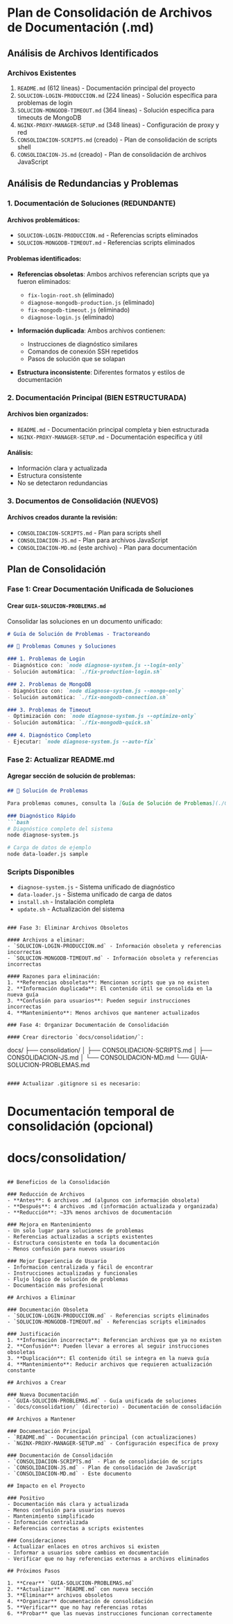 # Plan de Consolidación de Archivos de Documentación (.md)

## Análisis de Archivos Identificados

### Archivos Existentes
1. `README.md` (612 líneas) - Documentación principal del proyecto
2. `SOLUCION-LOGIN-PRODUCCION.md` (224 líneas) - Solución específica para problemas de login
3. `SOLUCION-MONGODB-TIMEOUT.md` (364 líneas) - Solución específica para timeouts de MongoDB
4. `NGINX-PROXY-MANAGER-SETUP.md` (348 líneas) - Configuración de proxy y red
5. `CONSOLIDACION-SCRIPTS.md` (creado) - Plan de consolidación de scripts shell
6. `CONSOLIDACION-JS.md` (creado) - Plan de consolidación de archivos JavaScript

## Análisis de Redundancias y Problemas

### 1. Documentación de Soluciones (REDUNDANTE)

#### Archivos problemáticos:
- `SOLUCION-LOGIN-PRODUCCION.md` - Referencias scripts eliminados
- `SOLUCION-MONGODB-TIMEOUT.md` - Referencias scripts eliminados

#### Problemas identificados:
- **Referencias obsoletas**: Ambos archivos referencian scripts que ya fueron eliminados:
  - `fix-login-root.sh` (eliminado)
  - `diagnose-mongodb-production.js` (eliminado)
  - `fix-mongodb-timeout.js` (eliminado)
  - `diagnose-login.js` (eliminado)

- **Información duplicada**: Ambos archivos contienen:
  - Instrucciones de diagnóstico similares
  - Comandos de conexión SSH repetidos
  - Pasos de solución que se solapan

- **Estructura inconsistente**: Diferentes formatos y estilos de documentación

### 2. Documentación Principal (BIEN ESTRUCTURADA)

#### Archivos bien organizados:
- `README.md` - Documentación principal completa y bien estructurada
- `NGINX-PROXY-MANAGER-SETUP.md` - Documentación específica y útil

#### Análisis:
- Información clara y actualizada
- Estructura consistente
- No se detectaron redundancias

### 3. Documentos de Consolidación (NUEVOS)

#### Archivos creados durante la revisión:
- `CONSOLIDACION-SCRIPTS.md` - Plan para scripts shell
- `CONSOLIDACION-JS.md` - Plan para archivos JavaScript
- `CONSOLIDACION-MD.md` (este archivo) - Plan para documentación

## Plan de Consolidación

### Fase 1: Crear Documentación Unificada de Soluciones

#### Crear `GUIA-SOLUCION-PROBLEMAS.md`
Consolidar las soluciones en un documento unificado:

```markdown
# Guía de Solución de Problemas - Tractoreando

## 🚨 Problemas Comunes y Soluciones

### 1. Problemas de Login
- Diagnóstico con: `node diagnose-system.js --login-only`
- Solución automática: `./fix-production-login.sh`

### 2. Problemas de MongoDB
- Diagnóstico con: `node diagnose-system.js --mongo-only`
- Solución automática: `./fix-mongodb-connection.sh`

### 3. Problemas de Timeout
- Optimización con: `node diagnose-system.js --optimize-only`
- Solución automática: `./fix-mongodb-quick.sh`

### 4. Diagnóstico Completo
- Ejecutar: `node diagnose-system.js --auto-fix`
```

### Fase 2: Actualizar README.md

#### Agregar sección de solución de problemas:
```markdown
## 🔧 Solución de Problemas

Para problemas comunes, consulta la [Guía de Solución de Problemas](./GUIA-SOLUCION-PROBLEMAS.md).

### Diagnóstico Rápido
```bash
# Diagnóstico completo del sistema
node diagnose-system.js

# Carga de datos de ejemplo
node data-loader.js sample
```

### Scripts Disponibles
- `diagnose-system.js` - Sistema unificado de diagnóstico
- `data-loader.js` - Sistema unificado de carga de datos
- `install.sh` - Instalación completa
- `update.sh` - Actualización del sistema
```

### Fase 3: Eliminar Archivos Obsoletos

#### Archivos a eliminar:
- `SOLUCION-LOGIN-PRODUCCION.md` - Información obsoleta y referencias incorrectas
- `SOLUCION-MONGODB-TIMEOUT.md` - Información obsoleta y referencias incorrectas

#### Razones para eliminación:
1. **Referencias obsoletas**: Mencionan scripts que ya no existen
2. **Información duplicada**: El contenido útil se consolida en la nueva guía
3. **Confusión para usuarios**: Pueden seguir instrucciones incorrectas
4. **Mantenimiento**: Menos archivos que mantener actualizados

### Fase 4: Organizar Documentación de Consolidación

#### Crear directorio `docs/consolidation/`:
```
docs/
├── consolidation/
│   ├── CONSOLIDACION-SCRIPTS.md
│   ├── CONSOLIDACION-JS.md
│   └── CONSOLIDACION-MD.md
└── GUIA-SOLUCION-PROBLEMAS.md
```

#### Actualizar .gitignore si es necesario:
```
# Documentación temporal de consolidación (opcional)
# docs/consolidation/
```

## Beneficios de la Consolidación

### Reducción de Archivos
- **Antes**: 6 archivos .md (algunos con información obsoleta)
- **Después**: 4 archivos .md (información actualizada y organizada)
- **Reducción**: ~33% menos archivos de documentación

### Mejora en Mantenimiento
- Un solo lugar para soluciones de problemas
- Referencias actualizadas a scripts existentes
- Estructura consistente en toda la documentación
- Menos confusión para nuevos usuarios

### Mejor Experiencia de Usuario
- Información centralizada y fácil de encontrar
- Instrucciones actualizadas y funcionales
- Flujo lógico de solución de problemas
- Documentación más profesional

## Archivos a Eliminar

### Documentación Obsoleta
- `SOLUCION-LOGIN-PRODUCCION.md` - Referencias scripts eliminados
- `SOLUCION-MONGODB-TIMEOUT.md` - Referencias scripts eliminados

### Justificación
1. **Información incorrecta**: Referencian archivos que ya no existen
2. **Confusión**: Pueden llevar a errores al seguir instrucciones obsoletas
3. **Duplicación**: El contenido útil se integra en la nueva guía
4. **Mantenimiento**: Reducir archivos que requieren actualización constante

## Archivos a Crear

### Nueva Documentación
- `GUIA-SOLUCION-PROBLEMAS.md` - Guía unificada de soluciones
- `docs/consolidation/` (directorio) - Documentación de consolidación

## Archivos a Mantener

### Documentación Principal
- `README.md` - Documentación principal (con actualizaciones)
- `NGINX-PROXY-MANAGER-SETUP.md` - Configuración específica de proxy

### Documentación de Consolidación
- `CONSOLIDACION-SCRIPTS.md` - Plan de consolidación de scripts
- `CONSOLIDACION-JS.md` - Plan de consolidación de JavaScript
- `CONSOLIDACION-MD.md` - Este documento

## Impacto en el Proyecto

### Positivo
- Documentación más clara y actualizada
- Menos confusión para usuarios nuevos
- Mantenimiento simplificado
- Información centralizada
- Referencias correctas a scripts existentes

### Consideraciones
- Actualizar enlaces en otros archivos si existen
- Informar a usuarios sobre cambios en documentación
- Verificar que no hay referencias externas a archivos eliminados

## Próximos Pasos

1. **Crear** `GUIA-SOLUCION-PROBLEMAS.md`
2. **Actualizar** `README.md` con nueva sección
3. **Eliminar** archivos obsoletos
4. **Organizar** documentación de consolidación
5. **Verificar** que no hay referencias rotas
6. **Probar** que las nuevas instrucciones funcionan correctamente